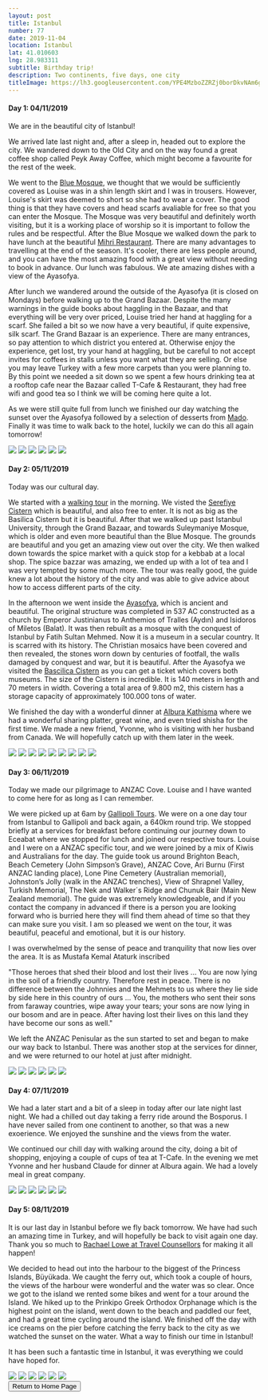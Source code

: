 ```yaml
---
layout: post
title: Istanbul
number: 77
date: 2019-11-04
location: Istanbul
lat: 41.010603
lng: 28.983311
subtitle: Birthday trip!
description: Two continents, five days, one city
titleImage: https://lh3.googleusercontent.com/YPE4MzboZZRZj0borDkvNAm6gPMD7Z8GfHbWKxa4PVSmtULSKgcYTD1PprIQYXt-jgIpCu7DT__vFK2oXn925okCq3YRx7MWgvnAIJYp8WiBLxDFOrxKWR4JAbyS77nUn8c_1M2GmLI=w2400
---
```


<h4>Day 1: 04/11/2019</h4>

We are in the beautiful city of Istanbul!

We arrived late last night and, after a sleep in, headed out to explore the city. We wandered down to the Old City and on the way found a great coffee shop called Peyk Away Coffee, which might become a favourite for the rest of the week. 

We went to the <a target="_blank" href="http://www.bluemosque.co/">Blue Mosque</a>, we thought that we would be sufficiently covered as Louise was in a shin length skirt and I was in trousers. However, Louise's skirt was deemed to short so she had to wear a cover. The good thing is that they have covers and head scarfs avaliable for free so that you can enter the Mosque. The Mosque was very beautiful and definitely worth visiting, but it is a working place of worship so it is important to follow the rules and be respectful. After the Blue Mosque we walked down the park to have lunch at the beautiful <a target="_blank" href="https://www.mihrirestaurant.com/">Mihri Restaurant</a>. There are many advantages to travelling at the end of the season. It's cooler, there are less people around, and you can have the most amazing food with a great view without needing to book in advance. Our lunch was fabulous. We ate amazing dishes with a view of the Ayasofya. 

After lunch we wandered around the outside of the Ayasofya (it is closed on Mondays) before walking up to the Grand Bazaar. Despite the many warnings in the guide books about haggling in the Bazaar, and that everything will be very over priced, Louise tried her hand at haggling for a scarf. She failed a bit so we now have a very beautiful, if quite expensive, silk scarf. The Grand Bazaar is an experience. There are many entrances, so pay attention to which district you entered at. Otherwise enjoy the experience, get lost, try your hand at haggling, but be careful to not accept invites for coffees in stalls unless you want what they are selling. Or else you may leave Turkey with a few more carpets than you were planning to. By this point we needed a sit down so we spent a few hours drinking tea at a rooftop cafe near the Bazaar called T-Cafe & Restaurant, they had free wifi and good tea so I think we will be coming here quite a lot.

As we were still quite full from lunch we finished our day watching the sunset over the Ayasofya followed by a selection of desserts from <a target="_blank" href="http://mado.com.tr/">Mado</a>. Finally it was time to walk back to the hotel, luckily we can do this all again tomorrow!

<img src="https://lh3.googleusercontent.com/_QpslCANsCrn6o5o8uHgkm4ZHnpjSgZ_WCWL_EvlRUT2vjFTAhTLQ0N8kR-BUnDv4jCr3oG3gopPPDbnNg_g4KHqR26ltNa_lqtPfteFyJMp3ENRJnuITTLG5FpdnKQrg3StaPCBbJI=w2400" class="image1">
<img src="https://lh3.googleusercontent.com/5pJtGTzMMkD-13X-onq51H8MzzZV10eQiJdoM0s02fiY4y4amS7o61JzGoUgco4qpw9mdHbkegvYGSxEQTdWpvKgGGxj7_EWptAomUgGORam7xEddAoA81VWlETAdN3JMCsv00sybro=w2400" class="image1">
<img src="https://lh3.googleusercontent.com/Rr4mDk4ppHxEHgnys8iD5hgutpf0mQdLU33lnCq0E9udl3nFze3DYJfIVLv3uAXg9FDF-UY-EsBskZE0NQ5GMX8cYwjx6LAPwFc8iWg_eXm92PJblsx_iW8usIPlRkThqdz_fz6PoKY=w2400" class="image1">
<img src="https://lh3.googleusercontent.com/bwX8dz1CM3LTc2CKFc60fRhydRgF6S7oeUxBTVCxvJZRQXXsl0Z7J39l_jGj1VC93xuGAGlJRHTIYolTbzULosWy6gwhPr_9g-88S8S4KDBUCuQGPmSXCAteCoAkoNGZv2bqm7mi7aw=w2400" class="image1">
<img src="https://lh3.googleusercontent.com/hMJfQsbv42gCynSnC5Oe6uCKC3S4JagEOlvI3Cm2UQnOl7KQayEBO95khN9njwT0hvg_taLuD8XJiQvFUuUbTCphBtAEAy7ZniLfsCdJPeDIyfX3qHFE79Te0Cn-4MA6FamgGhmfUEw=w2400" class="image1">
<img src="https://lh3.googleusercontent.com/HtaFPWnrigGfUgDuvSLUA466gquYiwqsq5ZG0yEWKF59xMPP3_wegizGx-abJ88aBVGIDq8x40-3QBOORKRXyfZeHxPHTW52Q3DyM3MLBlS_K9NJuqALwjDCpjqpqh3ftzdP8DRoULA=w2400" class="image1">

<h4>Day 2: 05/11/2019</h4>

Today was our cultural day. 

We started with a <a target="_blank" href="https://www.freeistanbultours.com/istanbul/walking-tours/paid/old-town-walking-tour/">walking tour</a> in the morning. We visted the <a target="_blank" href="https://www.serefiyesarnici.istanbul/en">Serefiye Cistern</a> which is beautiful, and also free to enter. It is not as big as the Basilica Cistern but it is beautiful. After that we walked up past Istanbul University, through the Grand Bazaar, and towards Suleymaniye Mosque, which is older and even more beautiful than the Blue Mosque. The grounds are beautiful and you get an amazing view out over the city. We then walked down towards the spice market with a quick stop for a kebbab at a local shop. The spice bazzar was amazing, we ended up with a lot of tea and I was very tempted by some much more. The tour was really good, the guide knew a lot about the history of the city and was able to give advice about how to access different parts of the city. 

In the afternoon we went inside the <a target="_blank" href="https://muze.gov.tr/muze-detay?SectionId=AYS01&DistId=AYS">Ayasofya</a>, which is ancient and beautiful. The original structure was completed in 537 AC constructed as a church by Emperor Justinianus to Anthemios of Tralles (Aydın) and Isidoros of Miletos (Balat). It was then rebuilt as a mosque with the conquest of Istanbul by Fatih Sultan Mehmed. Now it is a museum in a secular country. It is scarred with its history. The Christian mosaics have been covered and then revealed, the stones worn down by centuries of footfall, the walls damaged by conquest and war, but it is beautiful. After the Ayasofya we visited the <a target="_blank" href="http://yerebatansarnici.com/">Bascilica Cistern</a> as you can get a ticket which covers both museums. The size of the Cistern is incredible. It is 140 meters in length and 70 meters in width. Covering a total area of 9.800 m2, this cistern has a storage capacity of approximately 100.000 tons of water. 

We finished the day with a wonderful dinner at <a target="_blank" href="https://www.alburakathisma.com/en/our-menu/">Albura Kathisma</a> where we had a wonderful sharing platter, great wine, and even tried shisha for the first time. We made a new friend, Yvonne, who is visiting with her husband from Canada. We will hopefully catch up with them later in the week. 

<img src="https://lh3.googleusercontent.com/jA1b_CisABnzvA-xZi1pSUIx0uYHpB3dMWPBuWnyK9lrgLxfcunseS9m8BxI9OdhqJjy0Re51jTffGtjj_vhg7BchuxRcbDje5c6_SOaHAq_46lHE9IC2K2eOOwemp5vlsWqrZA6Xtc=w2400" class="image1">
<img src="https://lh3.googleusercontent.com/JeYwFuoFPrZSoL_chz8AcbVmcLVgRoA1j62gaHYqeC0jHrt35rvdS8SO1WWaWQ9WLDV52qQM1GenUvPoEXNaAAbTRkNX6SNRGwwXfFEXlyStufaJbjaFKQxRIOXYPKDkX5r4UBwpXAo=w2400" class="image1">
<img src="https://lh3.googleusercontent.com/OFUDhASenSz4QgkzgV64FZwhBJOFrmeDrG9i0dSDI5n8Sj8en5k4o2OLjiON_0qJjZ652JR732gly7m00nENlSL4vKBA908FHBkO3BoI0TZA7IWQX-ESz_N_4P2vBYGIiYcfJ-bVAVg=w2400" class="image1">
<img src="https://lh3.googleusercontent.com/uNHqlL-KsSAJoBy_CImiP4Cw9GAFcF6taleIFOtdf6lc6WT6eSWYUYMNuauxNTN49HEcUMZmBOP9uMp80SEFHYn-z5SOETlTSwC0vffmId213Eni3NvY131JCzknoI5IhZgOj2dM02M=w2400" class="image1">
<img src="https://lh3.googleusercontent.com/dzba11ewC4_akH4eRwhAe89rb05QQtDm54uaYgHInSady9cTUlVFSrYlPsrEwWtx49SJxY09ziMP3_upC2-V97hsgJtdXGnmnz-icfxKxn9o317YXuDcKKfHb5JMoh-c_sOjiwjHWCI=w2400" class="image1">
<img src="https://lh3.googleusercontent.com/Qv2SoG_5iltRLmgAoQGMbN-B49TidEO2M3DuF0RG1pVczWT2i97lLtZhupUYX5Jk_QPfm8w2bjZaE5Ll5jZvFREXfDUgB5YbnAPuyFYmx7wl_cLXyKhmyslDHlOtqL8q8HKbqsP1HnU=w2400" class="image1">
<img src="https://lh3.googleusercontent.com/ejjkILnLY167LmZaI8NDIdf28bJ7v_JaJ7ERefIrpcdKm00jGrbThwPMLEmPAxVbaCle_1IQOvmv5pGfI3cs8E0twWh_nZUpimA3I2Fo1nLYk39JeoRLbSBC_kQn_rgwxChjg2MmcIs=w2400" class="image1">
<img src="https://lh3.googleusercontent.com/nb6DkAU3sn40VPIkUfUutm7sy-L_QRsWO3cv2OmXYPLF6FTJX0CSz9i5FHWZOHkRHsrL3VI_V7FLqlezFWkQ02JMKWMy-0DMpG74WJUqQnPfRbjnQHcu1rwgFU8wxw4faDOJXl-4Ciw=w2400" class="image1">
<img src="https://lh3.googleusercontent.com/c1kp_aCCKliNg6zkkpDVYm_KER3ZLQJ0BoiYRxKE8z21eYYGFSTCn_k6rwkLt7LgkAWIzoKwVT1YHIVKLuALusWNxiSIltbNL-u5B6pL6N2vku7uCObS8gCzef68z_dRlMJ0tCEpWgo=w2400" class="image1">

<h4>Day 3: 06/11/2019</h4>

Today we made our pilgrimage to ANZAC Cove. Louise and I have wanted to come here for as long as I can remember.

We were picked up at 6am by <a target="_blank" href="https://www.gallipolitour.com/travel-package/gallipoli-day-trip-from-istanbul/">Gallipoli Tours</a>. We were on a one day tour from Istanbul to Gallipoli and back again, a 640km round trip. We stopped briefly at a services for breakfast before continuing our journey down to Eceabat where we stopped for lunch and joined our respective tours. Louise and I were on a ANZAC specific tour, and we were joined by a mix of Kiwis and Australians for the day. The guide took us around Brighton Beach, Beach Cemetery (John Simpson’s Grave), ANZAC Cove, Ari Burnu (First ANZAC landing place), Lone Pine Cemetery (Australian memorial), Johnston’s Jolly (walk in the ANZAC trenches), View of Shrapnel Valley, Turkish Memorial, The Nek and Walker´s Ridge and Chunuk Bair (Main New Zealand memorial). The guide was extremely knowledgeable, and if you contact the company in advanced if there is a person you are looking forward who is burried here they will find them ahead of time so that they can make sure you visit. I am so pleased we went on the tour, it was beautiful, peaceful and emotional, but it is our history. 

I was overwhelmed by the sense of peace and tranquility that now lies over the area. It is as Mustafa Kemal Ataturk inscribed

"Those heroes that shed their blood and lost their lives ... You are now lying in the soil of a friendly country. Therefore rest in peace. There is no difference between the Johnnies and the Mehmets to us where they lie side by side here in this country of ours ... You, the mothers who sent their sons from faraway countries, wipe away your tears; your sons are now lying in our bosom and are in peace. After having lost their lives on this land they have become our sons as well."

We left the ANZAC Penisular as the sun started to set and began to make our way back to Istanbul. There was another stop at the services for dinner, and we were returned to our hotel at just after midnight.

<img src="https://lh3.googleusercontent.com/oiUpU1WDwEwFB_xBCLw-DrfctUnE2Vv9t-raQkytwyH0_HvElT0tWIC4lp9UzYlbOsyUcwtfRYgQLwRyHaCNoKO13JoL1SzwKs6M66uwzxxLSKrNLc_4NmZNAU86jgdxUq7_CjdoHfU=w2400" class="image1">
<img src="https://lh3.googleusercontent.com/OtOpdmIFtGMQN09OL41R5wlhhJ2VJJ78XfHskGOS6ryA5NPSskKDGCQiA6dmd-3RpCIN5piApZqQg-TP1IirDcYcvV1pbsadxbgNzyhOOtkvw0Re0Rk2V4vOpZx4y23gbuY3BYXOLr8=w2400" class="image1">
<img src="https://lh3.googleusercontent.com/x0JjKJwMxxaxrGvykum27SaoerZsaTBbDjts4vjKDgbZGpEQrvWmTBES9a0X1HdRpi1AXZw1Y4MDrqVwlJm--GFwwPyQQ44xd_YeG9yn-HVo74uCbXIZWqQilr1Uqcu3CnqS0RUUIvo=w2400" class="image1">
<img src="https://lh3.googleusercontent.com/wU-Mshq_Q2C9aNvXiDyJZ2oL8Mdxq6HB7dzd-YsRoqDIEJ3UQ2RPulyuyU4QbgLDWOtJLTMR1g-gCh0MeeFYclUBvr3HA3wv7eJaCUKPmDvSlrsb7hCVFwwXkR4YoOVteLuTLn97KaE=w2400" class="image1">
<img src="https://lh3.googleusercontent.com/qK4VAPecm7_UpeACJtshqTRIIuuLYZ4opJiMdlcloeOmExrcrMAPJsUBMSFkc24yyouTsNmjpXdkjc1AVC7CumUVV9wqbKAMTf_pDK2E4RnzPpcGhObmr_lTCm1eTj5OUZEddtL6Spw=w2400" class="image1">
<img src="https://lh3.googleusercontent.com/h-wgopj9walach9xKdskuhxW5EEflOR52j5UTB93GgNXTmPhmjyYPci0LNUpvW20TgV_0ZrhTbvVvqmCrLHH751JRCvWJg4y60GsNNgi6lRvKGJq13efTOQKaSHaoX-1Chkg196Zd0g=w2400" class="image1">

<h4>Day 4: 07/11/2019</h4>

We had a later start and a bit of a sleep in today after our late night last night. We had a chilled out day taking a ferry ride around the Bosporus. I have never sailed from one continent to another, so that was a new exoerience. We enjoyed the sunshine and the views from the water. 

We continued our chill day with walking around the city, doing a bit of shopping, enjoying a couple of cups of tea at T-Cafe. In the evening we met Yvonne and her husband Claude for dinner at Albura again. We had a lovely meal in great company. 

<img src="https://lh3.googleusercontent.com/w40ZzOB7vv3ZkDrHvVTp0lLe6-3bZK-co9XNyqL_lsE1TZWgaEPpMIjMbMNrLiisU_vVVZXpdxRIZHgrXlqgVXerWvlnN6QV37cCVXWpXxIKrZPPnL5JNReugm9Bj4mAWQ7MuVrvi7s=w2400" class="image1">
<img src="https://lh3.googleusercontent.com/iWzgbfrsax_NdvCOMVCqlTlgu1DQPovd9VVO9EMZldA_CSAClKLd7EHxq72RZXGVt9YvsUVZ-pU1Z8yr5fDxNfWBcTghJ_gqAq2faHvAxi_tW4sZ9r-00PxFjNOSbbQXRqCziDOP830=w2400" class="image1">
<img src="https://lh3.googleusercontent.com/ycHsyAWxKQZJ-RBtKWoFDt_gzbuzysYYeIj_pN_CpQLrwN4lI5Bq1BA97Os0mazEdnFP8ggu5s-LEhqhl38C0EUAG1xqgccraWAk5FBbDo0oMPpRmLywTJWIJLZdZVDOj1bAhxPmjCI=w2400" class="image1">
<img src="https://lh3.googleusercontent.com/3oNceweRFFZEVyrYIZzfmtitwvEj5yZwW1ra_3GJ2TEjgcyB0LA3pMU0RwaDxiXv01-GNmUxPqWSoWFM9bmodRVOPAm3jCK8TI51uAuZ3Ty-0LStF2fnYmX81o20fCBBB4M3WdXZfQY=w2400" class="image1">
<img src="https://lh3.googleusercontent.com/2o3W-sca-5vUesJchWERsTPaRBHzd4P0wmKRMs-yBT4o-WOXlB7HbdrZvAzpyiwB-BDp7m_jQMgskaQgf1MIL4W964gedGf8qe2lxeq-jv7L7vwVLNe1eXmeoGa5LXkTKTE2WBM2pj4=w2400" class="image1">
<img src="https://lh3.googleusercontent.com/3tYBr3R8y28qQvrthKzFHmHg2Bkncthd3jwBm3KsuwzQcb8Yr8HT5fZ2yFFNhwpz3hZ5GgINwecMzwwh3vgTnNdnyf5-8V8eR31YSEHtbl25lEVKCdB4ldCD6HteF9Y1Ah6H5HjhKKE=w2400" class="image1">

<h4>Day 5: 08/11/2019</h4>

It is our last day in Istanbul before we fly back tomorrow. We have had such an amazing time in Turkey, and will hopefully be back to visit again one day. Thank you so much to <a target="_blank" href="https://www.travelcounsellors.co.uk/rachael.lowe">Rachael Lowe at Travel Counsellors</a> for making it all happen!

We decided to head out into the harbour to the biggest of the Princess Islands, Büyükada. We caught the ferry out, which took a couple of hours, the views of the harbour were wonderful and the water was so clear. Once we got to the island we rented some bikes and went for a tour around the Island. We hiked up to the Prinkipo Greek Orthodox Orphanage which is the highest point on the island, went down to the beach and paddled our feet, and had a great time cycling around the island. We finished off the day with ice creams on the pier before catching the ferry back to the city as we watched the sunset on the water. What a way to finish our time in Istanbul!

It has been such a fantastic time in Istanbul, it was everything we could have hoped for. 

<img src="https://lh3.googleusercontent.com/GWB7FcqHBp-gDEb8o3SzZmIvQDs0mPjUZTHFmlSWwpq45GEWYz_WjV56VkYbQYrjZqhkpMezAwrftp2UcRca71YzgzUo4K6xuFPEExWrccgTDKVXUbgcNdYF2IU72BsDBnvlS_3NTU8=w2400" class="image1">
<img src="https://lh3.googleusercontent.com/G-fsv6QjWfdm4rNFkTTSoB9n06gsOW0GPYcLBg8LSvGMedoAvbDmrSeXQdxGmDy7tzHYgKl42pxUSsUkS3t0GWK9YnMrUUB1Uu4W2lvYaYOzK0ICIiLLQreYGYMTCBlRzo6ivjSSnII=w2400" class="image1">
<img src="https://lh3.googleusercontent.com/kXQh9v6tZb29O7y_kNM7dES59UAOWizJDPPK-pcv-yNe1Nc3_7tCWL8QXlLG45mFaZ2LLG4SMCulvVUxbiAj1MoyUS_mJ4hW4u-gfe8IMAMrQ2Wi0-tJR1vhxR6WCDWgnGa4xV0hGv8=w2400" class="image1">
<img src="https://lh3.googleusercontent.com/cD5yIQNzvSqzBBeVq3YWlaf8X49O7shv1NSaPU1kplftkqcHkmauGINTG7gY1uhBJlEr9D1hqCsUldyzWuGuxXail4pRFajI-ulFHWBbHHbEZSZDYGdU1dLtfUO-4uOUaqU_n4Npz4U=w2400" class="image1">
<img src="https://lh3.googleusercontent.com/sAvSNLgM_DdmdbmPVobROmQxIOF_ydBHxMRMKK0isdhQaTI65Fuez176G5G1gpk1f5-libz9-XgWgvNwhsmyyzFJKeWv5cEA5AGAJlbQtFA-RAR_oWZRtQ4ygqEwD7YuC1VwCZOCirw=w2400" class="image1">
<img src="https://lh3.googleusercontent.com/G853P7y9l65nyFuJ87RAdSPKaizkXs3Mj7pzcHLjg3r8vqrzhtRtyLoaimj2Ra-uAvmtn-Zb5z2tpMAFAaqRUJohDk8Tabl8Iz8x7gfs7eZ5GrVt4sCvZ947tOQ-RI-V9-tobiHTSVw=w2400" class="image1">

<div class="wrapper">
  <input type="button" class="button" value="Return to Home Page" onclick="self.close()">
</div>
